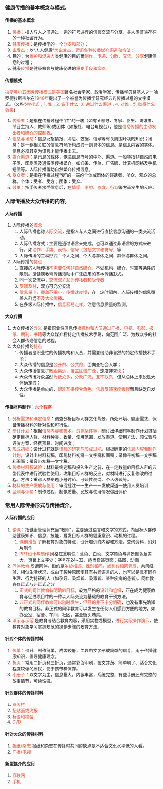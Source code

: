 
### 健康传播的基本概念与模式。

#### 传播的基本概念
1. <span style="color: #e94829;">传播</span>：指人与人之间通过一定的符号进行的信息交流与分享，是人类普遍存在的一种社会行为。
2. <span style="color: #e94829;">健康传播</span>：是传播学的一个<span style="color: #e94829;">分支和部分</span>；
3. <span style="color: #e94829;">出发点</span>：以“人人健康”<span style="color: #e94829;">为出发点，运用各种传播媒介渠道和方法；</span>
4. 目的：为<span style="color: #e94829;">维护和促进人</span>类健康的目的而<span style="color: #e94829;">制作、传递、分散、交流、分享</span>健康信息的过程；
5. 健康<span style="color: #e94829;">传播</span>是健康教育与健康促进的<span style="color: #e94829;">重要手段和策略</span>。

#### 传播模式
<span style="color: #e94829;">拉斯韦尔五因素传播模式是美国</span>著名社会学家、政治学家、传播学的奠基人之一哈罗德拉斯韦尔在<span style="color: #e94829;">1948</span>年提出了一个被誉为传播学研究经典的传播过程的文字模式。（又称<span style="color: #e94829;">5W模式：1. 谁；2. 说了什么; 3. 通过什么渠道；4. 对谁；5. 取得什么效果</span>)
1. <span style="color: #e94829;">传播者</span>：是指在传播过程中“传"的一端（如有关领导、专家、医生、讲演者、节目主持人、教师等)或团体（如报社、电台电视台），他是<span style="color: #e94829;">信息传播的主动发出者和媒介的控制者</span>。
2. <span style="color: #e94829;">信息与讯息</span>：信息泛指情报、消息、数据、信号等有关周围环境的知识；讯息：是一组相关联的信息符号所构成的一则具体的信息。是信息内容的实体。信息必须转变为讯息才能传播出去。
3. <span style="color: #e94829;">媒介渠道</span>：是讯息的载体，传递信息符号的中介、渠道。一般特指非自然的电子类、印刷类及通俗类传播媒介。如纸条、传单、广告牌、计算机网络及手机短信等。人际传播借助自然媒介传播信息。
4. <span style="color: #e94829;">受众者</span>：是指在传播过程“受”的一端的个体或团体的谈话者、听众、观众的总称。个体：受者、受方；团体：受众。
5. <span style="color: #e94829;">效果</span>：指手传者接受信息后，在<span style="color: #e94829;">情感、思想、态度、行为</span>等方面发生的反应。

### 人际传播及大众传播的内容。

#### 人际传播

1. 人际传播的<span style="color: #e94829;">概念</span>
	1. 人际传播也称<span style="color: #e94829;">人际交流</span>，是指人与人之间进行直接信息沟通的一类交流活动。
	2. 人际传播方式：主要是通过语言来完成，也可以通过非语言的方式来进行，如<span style="color: #e94829;">动作、手势、表情、信号（包括文字和符号）</span>等
	3. 人际传播的三种形式：个人之间、个人与群体之间、群体与群体之间。
2. 人际传播的<span style="color: #e94829;">特点</span>
	1. 直接的人际传播<span style="color: #e94829;">不需要任何非自然媒介</span>，不受机构、媒介、时空等条件的限制。是健康教育传播活动中广泛应用的基本传播形式。
	2. 同一次交流中，<span style="color: #e94829;">交流双方互为传播者和受传者</span>
	3. <span style="color: #e94829;">反馈及时</span>，双方可充分交流
	4. <span style="color: #e94829;">信息量小，覆盖范围小，传播速度慢</span>，在一定时限内，人际传播的信息覆盖人群远<span style="color: #e94829;">不及大众传播</span>。
	5. 在多级人际传播中，<span style="color: #e94829;">信息容易走样</span>，注意信息质量的监测。

#### 大众传播

1. 大众传播的<span style="color: #e94829;">含义</span>
是指职业性信息传<span style="color: #e94829;">播机构和人员通过广播、电视、电影、报纸、期刊、书籍</span>等大众媒介相特定传播技术手段，向范围广泛、为数众多的社会人群传递信息的过程。
2. 大众传播的<span style="color: #e94829;">特点</span>
	1. 传播者是职业性的传播机构和人员，并需要借助非自然的特定传播技术手段；
	2. 大众传播的信息是<span style="color: #e94829;">公开的、公共的</span>，面向全社会人群；
	3. 大众传播信息<span style="color: #e94829;">扩散距离远，覆盖区域广泛</span>，速度非常<span style="color: #e94829;">快</span>；
	4. 大众传播对象虽然<span style="color: #e94829;">为数众多，分散广泛，互不联系</span>，但从总体上来说是大体确定的；
	5. 大众传播是单向的，<span style="color: #e94829;">很难互换传受角色，信息反馈速度缓慢</span>而且缺乏自发性。

#### 传播材料制作：<span style="color: #e94829;">六个程序</span>
1. <span style="color: #e94829;">分析需求和确定信息</span>：调查分析目标人群文化背景、所处环境、健康需求，保证传播材料的针对性和可行性。
2. <span style="color: #e94829;">制订计划</span>：根据<span style="color: #e94829;">信息内容和技术、资源条件等</span>，制订出详细材料制作计划包括确定目标人群、材料种类、数量、使用范围、发放渠道、使用方法、预试验与评价方案、经费预算、时间进度；
3. <span style="color: #e94829;">形成初稿</span>：设计过程就是<span style="color: #e94829;">讯息的研究与形成过程</span>。根据确定的<span style="color: #e94829;">信息内容和制作计划</span>，设计出材料初稿，印刷材料初稿一文字稿和画稿；录像带初稿一文字稿和画面；录音带初稿—文字稿。
4. <span style="color: #e94829;">传播材料预试验</span>：材料最终定稿和投入生产之前，在一定数量的目标人群的典型代表中进行试验性使用，收集目标人群的反应，对材料进行反复修改的过程。方法：重点人群专题小组讨论、可读性测试、个人访谈等。
5. <span style="color: #e94829;">材料的生产发放与使用</span>：审阅批注—一生产—一发放渠道一使用人员培训
6. <span style="color: #e94829;">监测与评价</span>：制作过程、制作质量、发放与使用情况做出评价

### 常用人际传播形式与传播煤介。

#### 人际传播的应用
1. <span style="color: #e94829;">讲课</span>：指健康管理师充当“教师”，主要通过语言和文字的方式，向目标人群传达健康知识、信息、技能，启发目标人群的健康意识、动机的过程。
	1. <span style="color: #e94829;">课前准备</span>
		了解教育对象的特点，设计培训的内容和方法，查询资料，幻灯片制作
	2. <span style="color: #e94829;">PPT设计与制作</span>
		风格庄重明快：蓝色、白色，文字颜色与背景颜色反差大，页面上文字少：字号在24~32，适当修饰页面：插图、动画
2. <span style="color: #e94829;">同伴教育</span>
	所谓同伴，指的是<span style="color: #e94829;">年龄相近、性别相同，或具有相同背景</span>、共同经验、相似生活状况，或由于某种原因使其有共同语言的人，也可以是具有同样生理、行为特征的人（如孕妇、吸烟者、吸毒者、某种疾病的患者)。同伴教育有正式与非正式之分
	1. <span style="color: #e94829;">正式的同伴教育有明确的目标</span>，较为严格的<span style="color: #e94829;">设计和组织</span>，正在成为健康教育与促进项目中的一种以人际交流为基础的教育干预方法。
	2. <span style="color: #e94829;">非正式的同伴教育可以随时发生</span>，<span style="color: #e94829;">但目的并不十分明确</span>，也没有事先确知的教育目标，非正式的同伴教育可以发生在任何人们感到方便的地方，如办公室、宿舍、车间、社区，甚至街头巷尾。
3. <span style="color: #e94829;">演示与示范</span>
	是教育者结合教育内容，采用实物或模型，<span style="color: #e94829;">进行实际操作演示</span>，使教育对象学习掌握规范的操作步骤的教育方法。
#### 针对个体的传播材料
1. <span style="color: #e94829;">传单</span>：设计、制作简单，成本较低，主要由文字形成简单的信息，用于传播健康知识，倡导健康理念。
2. <span style="color: #e94829;">折页</span>：常用二折页和三折页，通常彩色印刷，图文并茂、简单明了、适合文化程度较低的居民，便于携带和保存。
3. <span style="color: #e94829;">小册子</span>：以文字为主，信息量大，内容丰富，系统完整，有些手册还有完整的故事情节，可读性强。
#### 针对群体的传播材料
1. <span style="color: #e94829;">宣传栏</span>
2. <span style="color: #e94829;">招贴画或海报</span>
3. <span style="color: #e94829;">标语和横幅</span>
4. <span style="color: #e94829;">DVD</span>
#### 针对大众的传播材料
1. <span style="color: #e94829;">报纸/杂志</span>
	报纸和杂志在传播时共同的缺点是不适合文化水平低的人看。
2. <span style="color: #e94829;">广播/电视</span>
#### 新型媒介的应用
1. <span style="color: #e94829;">互联网</span>
2. <span style="color: #e94829;">手机</span>
